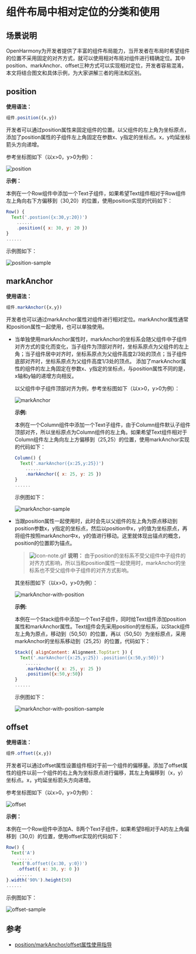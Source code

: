 # 组件布局中相对定位的分类和使用

## 场景说明

OpenHarmony为开发者提供了丰富的组件布局能力，当开发者在布局时希望组件的位置不采用固定的对齐方式，就可以使用相对布局对组件进行精确定位。其中position、markAnchor、offset三种方式可以实现相对定位，开发者容易混淆，本文将结合图文和具体示例，为大家讲解三者的用法和区别。

## position

**使用语法：**
```js
组件.position({x,y})
```

开发者可以通过position属性来固定组件的位置。以父组件的左上角为坐标原点，添加了position属性的子组件左上角固定在参数x、y指定的坐标点。x，y均延坐标箭头方向递增。

参考坐标图如下（以x>0，y>0为例）：

![position](figures/position.png)

**示例：**

本例在一个Row组件中添加一个Text子组件，如果希望Text组件相对于Row组件左上角向右下方偏移到（30,20）的位置，使用position实现的代码如下：
```js
Row() {
  Text('.postion({x:30,y:20})')
    ......
    .position({ x: 30, y: 20 })
}
......
```
示例图如下：

![position-sample](figures/position-sample.PNG)

## markAnchor

**使用语法：**
```js
组件.markAnchor({x,y})
```

开发者也可以通过markAnchor属性对组件进行相对定位。markAnchor属性通常和position属性一起使用，也可以单独使用。

- 当单独使用markAnchor属性时，markAnchor的坐标系会随父组件中子组件对齐方式的变化而变化，当子组件为顶部对齐时，坐标系原点为父组件的左上角；当子组件居中对齐时，坐标系原点为父组件高度2/3处的顶点；当子组件底部对齐时，坐标系原点为父组件高度1/3处的顶点。
  添加了markAnchor属性的组件的左上角固定在参数x、y指定的坐标点，与position属性不同的是，x轴和y轴的递增方向相反。

  以父组件中子组件顶部对齐为例，参考坐标图如下（以x>0，y>0为例）：

    ![markAnchor](figures/markAnchor.png)

  **示例:**

  本例在一个Column组件中添加一个Text子组件，由于Column组件默认子组件顶部对齐，所以坐标原点为Column组件的左上角。如果希望Text组件相对于Column组件左上角向左上方偏移到（25,25）的位置，使用markAnchor实现的代码如下：

    ```js
    Column() {
      Text('.markAnchor({x:25,y:25})')
        ......
        .markAnchor({ x: 25, y: 25 })
    }
    ......
    ```
  示例图如下：
  
    ![markAnchor-sample](figures/markAnchor-sample.PNG)

- 当跟position属性一起使用时，此时会先以父组件的左上角为原点移动到position参数x，y指定的坐标点，然后以position中x，y的值为坐标原点，再将组件按照markAnchor中x，y的值进行移动。这里就体现出锚点的概念，position的位置即为锚点。
    > ![icon-note.gif](../device-dev/public_sys-resources/icon-note.gif) **说明：**
    > 由于position的坐标系不受父组件中子组件的对齐方式影响，所以当和position属性一起使用时，markAnchor的坐标系也不受父组件中子组件的对齐方式影响。

    其坐标图如下（以x>0，y>0为例）：

    ![markAnchor-with-position](figures/markAnchor-with-position.png)
    
    **示例:**

    本例在一个Stack组件中添加一个Text子组件，同时给Text组件添加position属性和markAnchor属性。Text组件会先采用position的坐标系，以Stack组件左上角为原点，移动到（50,50）的位置，再以（50,50）为坐标原点，采用markAnchor的坐标系移动到（25,25）的位置，代码如下：
    ```js
    Stack({ alignContent: Alignment.TopStart }) {
      Text('.markAnchor({x:25,y:25}) .position({x:50,y:50})')
        ......
        .markAnchor({ x: 25, y: 25 })
        .position({x:50,y:50})
    }
    ......
    ```
    示例图如下：

    ![markAnchor-with-position-sample](figures/markAnchor-with-position-sample.PNG)

## offset

**使用语法：**
```js
组件.offset({x,y})
```

开发者可以通过offset属性设置组件相对于前一个组件的偏移量。添加了offset属性的组件以前一个组件的右上角为坐标原点进行偏移，其左上角偏移到（x，y）坐标点。x，y均延坐标箭头方向递增。

参考坐标图如下（以x>0，y>0为例）：

![offset](figures/offset.png)

**示例：**

本例在一个Row组件中添加A、B两个Text子组件，如果希望B相对于A的左上角偏移到（30,0）的位置，使用offset实现的代码如下：
```js
Row() {
  Text('A')
    ......
  Text('B.offset({x:30, y:0})')
    .offset({ x: 30, y: 0 })
    ......
}.width('90%').height(50)
......
```

示例图如下：

![offset-sample](figures/offset-sample.PNG)

## 参考
- [position/markAnchor/offset属性使用指导](../application-dev/reference/apis-arkui/arkui-ts/ts-universal-attributes-location.md)